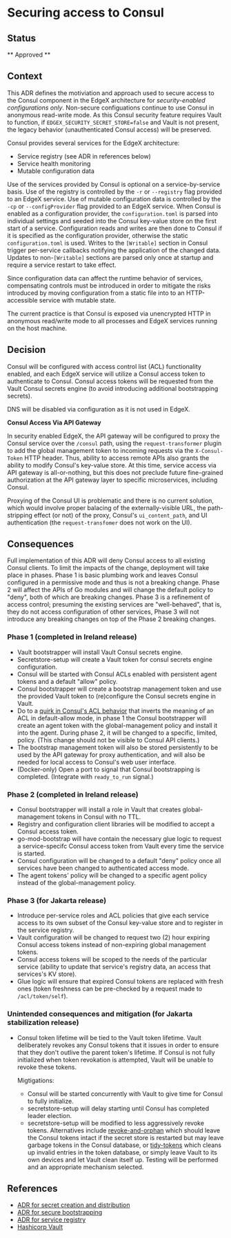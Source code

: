 # Securing access to Consul

## Status

** Approved **

## Context

This ADR defines the motiviation and approach used to secure access
to the Consul component in the EdgeX architecture
for *security-enabled configurations only*.
Non-secure configuations continue to use Consul in
anonymous read-write mode.
As this Consul security feature requires Vault to function,
if `EDGEX_SECURITY_SECRET_STORE=false` and Vault is not present,
the legacy behavior (unauthenticated Consul access) will be preserved.

Consul provides several services for the EdgeX architecture:

- Service registry (see ADR in references below)
- Service health monitoring
- Mutable configuration data

Use of the services provided by Consul is optional on a service-by-service basis.
Use of the registry is controlled by the `-r` or `--registry` flag provided to an EdgeX service.
Use of mutable configuration data is controlled by the `-cp` or `--configProvider` flag provided to an EdgeX service.
When Consul is enabled as a configuration provider,
the `configuration.toml` is parsed into individual settings
and seeded into the Consul key-value store on the first start of a service.
Configuration reads and writes are then done to Consul if it is specified as the configuration provider,
otherwise the static `configuration.toml` is used.
Writes to the `[Writable]` section in Consul trigger per-service callbacks
notifying the application of the changed data.
Updates to non-`[Writable]` sections are parsed only once at startup
and require a service restart to take effect.

Since configuration data can affect the runtime behavior of services,
compensating controls must be introduced in order to mitigate the risks introduced
by moving configuration from a static file into to an HTTP-accessible service with mutable state.

The current practice is that Consul is exposed via unencrypted HTTP in anonymous read/write mode
to all processes and EdgeX services running on the host machine.

## Decision

Consul will be configured with access control list (ACL) functionality enabled,
and each EdgeX service will utilize a Consul access token to authenticate to Consul.
Consul access tokens will be requested from the Vault Consul secrets engine
(to avoid introducing additional bootstrapping secrets).

DNS will be disabled via configuration as it is not used in EdgeX.

**Consul Access Via API Gateway**

In security enabled EdgeX, the API gateway will be configured to
proxy the Consul service over the `/consul` path,
using the `request-transformer` plugin
to add the global management token to incoming requests
via the `X-Consul-Token` HTTP header.
Thus, ability to access remote APIs also grants the ability
to modify Consul's key-value store.
At this time, service access via API gateway is all-or-nothing,
but this does not preclude future fine-grained authorization
at the API gateway layer to specific microservices, including Consul.

Proxying of the Consul UI is problematic and there is no current solution,
which would involve proper balacing of the externally-visible URL,
the path-stripping effect (or not) of the proxy,
Consul's `ui_content_path`,
and UI authentication
(the `request-transfomer` does not work on the UI).


## Consequences

Full implementation of this ADR will deny Consul access to all existing Consul clients.
To limit the impacts of the change, deployment will take place in phases.
Phase 1 is basic plumbing work and leaves Consul configured in a permissive mode
and thus is not a breaking change.
Phase 2 will affect the APIs of Go modules and will change the default policy to "deny",
both of which are breaking changes.
Phase 3 is a refinement of access control; presuming the existing services
are "well-behaved", that is, they do not access configuration of other services,
Phase 3 will not introduce any breaking changes on top of the Phase 2 breaking changes.

### Phase 1 (completed in Ireland release)

- Vault bootstrapper will install Vault Consul secrets engine.
- Secretstore-setup will create a Vault token for consul secrets engine configuration.
- Consul will be started with Consul ACLs enabled with persistent agent tokens and a default "allow" policy.
- Consul bootstrapper will create a bootstrap management token
  and use the provided Vault token to (re)configure the Consul secrets engine in Vault.
- Do to a [quirk in Consul's ACL behavior](https://www.consul.io/docs/agent/options#acl_default_policy)
  that inverts the meaning of an ACL in default-allow mode,
  in phase 1 the Consul bootstrapper will create an agent token
  with the global-management policy and install it into the agent.
  During phase 2, it will be changed to a specific, limited, policy.
  (This change should not be visible to Consul API clients.)
- The bootstrap management token will also be stored persistently
  to be used by the API gateway for proxy authentication,
  and will also be needed for local access to Consul's web user interface.
- (Docker-only) Open a port to signal that Consul bootstrapping is completed.
  (Integrate with `ready_to_run` signal.)

### Phase 2 (completed in Ireland release)

- Consul bootstrapper will install a role in Vault that creates global-management tokens in Consul with no TTL.
- Registry and configuration client libraries will be modified to accept a Consul access token.
- go-mod-bootstrap will have contain the necessary glue logic to
  request a service-specifc Consul access token from Vault
  every time the service is started.
- Consul configuration will be changed to a default "deny" policy
  once all services have been changed to authenticated access mode.
- The agent tokens' policy will be changed to a specific agent policy
  instead of the global-management policy.

### Phase 3 (for Jakarta release)

- Introduce per-service roles and ACL policies that give each service
  access to its own subset of the Consul key-value store
  and to register in the service registry.
- Vault configuration will be changed to request two (2) hour expiring Consul access tokens
  instead of non-expiring global management tokens.
- Consul access tokens will be scoped to the needs of the particular service
  (ability to update that service's registry data, an access that services's KV store).
- Glue logic will ensure that expired Consul tokens are replaced with fresh ones
  (token freshness can be pre-checked by a request made to `/acl/token/self`).

### Unintended consequences and mitigation (for Jakarta stabilization release)

- Consul token lifetime will be tied to the Vault token lifetime.
  Vault deliberately revokes any Consul tokens that it issues
  in order to ensure that they don't outlive the parent token's lifetime.
  If Consul is not fully initialized when token revokation is attempted,
  Vault will be unable to revoke these tokens.

  Migtigations:

  + Consul will be started concurrently with Vault to give time for Consul to fully initialize.
  + secretstore-setup will delay starting until Consul has completed leader election.
  + secretstore-setup will be modified to less aggressively revoke tokens.
    Alternatives include
    [revoke-and-orphan](https://www.vaultproject.io/api/auth/token#revoke-token-and-orphan-children)
    which should leave the Consul tokens intact if the secret store is restarted
    but may leave garbage tokens in the Consul database, or
    [tidy-tokens](https://www.vaultproject.io/api/auth/token#tidy-tokens)
    which cleans up invalid entries in the token database, or
    simply leave Vault to its own devices and let Vault clean itself up.
    Testing will be performed and an appropriate mechanism selected.


## References

- [ADR for secret creation and distribution](./0008-Secret-Creation-and-Distribution.md)
- [ADR for secure bootstrapping](./0009-Secure-Bootstrapping.md)
- [ADR for service registry](https://github.com/edgexfoundry/edgex-docs/pull/283)
- [Hashicorp Vault](https://www.vaultproject.io/)

